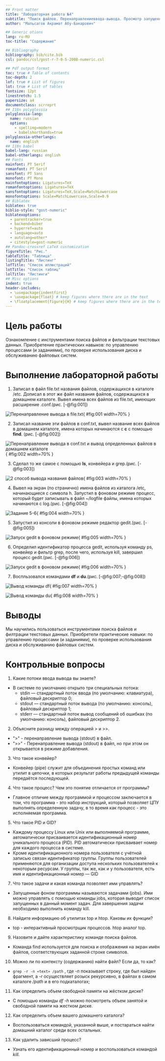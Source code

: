```yaml
---
## Front matter
title: "Лабораторная работа №4"
subtitle: "Поиск файлов. Перенаправлениеввода-вывода. Просмотр запущенных процессов"
author: "Мальсагов Акрамат Абу-Бакарович"

## Generic otions
lang: ru-RU
toc-title: "Содержание"

## Bibliography
bibliography: bib/cite.bib
csl: pandoc/csl/gost-r-7-0-5-2008-numeric.csl

## Pdf output format
toc: true # Table of contents
toc-depth: 2
lof: true # List of figures
lot: true # List of tables
fontsize: 12pt
linestretch: 1.5
papersize: a4
documentclass: scrreprt
## I18n polyglossia
polyglossia-lang:
  name: russian
  options:
	- spelling=modern
	- babelshorthands=true
polyglossia-otherlangs:
  name: english
## I18n babel
babel-lang: russian
babel-otherlangs: english
## Fonts
mainfont: PT Serif
romanfont: PT Serif
sansfont: PT Sans
monofont: PT Mono
mainfontoptions: Ligatures=TeX
romanfontoptions: Ligatures=TeX
sansfontoptions: Ligatures=TeX,Scale=MatchLowercase
monofontoptions: Scale=MatchLowercase,Scale=0.9
## Biblatex
biblatex: true
biblio-style: "gost-numeric"
biblatexoptions:
  - parentracker=true
  - backend=biber
  - hyperref=auto
  - language=auto
  - autolang=other*
  - citestyle=gost-numeric
## Pandoc-crossref LaTeX customization
figureTitle: "Рис."
tableTitle: "Таблица"
listingTitle: "Листинг"
lofTitle: "Список иллюстраций"
lotTitle: "Список таблиц"
lolTitle: "Листинги"
## Misc options
indent: true
header-includes:
  - \usepackage{indentfirst}
  - \usepackage{float} # keep figures where there are in the text
  - \floatplacement{figure}{H} # keep figures where there are in the text
---
```


# Цель работы

Ознакомление с инструментами поиска файлов и фильтрации текстовых данных. Приобретение практических навыков: по управлению процессами (и заданиями), по проверке использования диска и обслуживанию файловых систем.

# Выполнение лабораторной работы

1. Записал в файл file.txt названия файлов, содержащихся в каталоге /etc. Дописал в этот же файл названия файлов, содержащихся в домашнем каталоге. Вывел имена всех файлов из file.txt, имеющих расширение .conf.(рис. [-@fig:001])

![Перенаправление вывода в file.txt](image/1.png){ #fig:001 width=70% }

2. Записал название эти файлов в conf.txt, вывел название всех файлов в домашнем каталоге, имена которых начинаются с **c** с помощью **find**. (рис. [-@fig:002])

![Перенаправление вывода в conf.txt и вывод определенных файлов в домашнем каталоге](image/2.png){ #fig:002 width=70% }

3. Сделал то же самое с помощью **ls**, конвейера и grep.(рис. [-@fig:003])

![2 способ вывода названия файлов](image/3.png){ #fig:003 width=70% }

4. Вывел на экран (по странично) имена файлов из каталога /etc, начинающиеся с символа h. Запустил в фоновом режиме процесс, который будет записывать в файл ~/logfile файлы, имена которых начинаются с log.(рис. [-@fig:004])

![Задание 5-6](image/4.png){ #fig:004 width=70% }

5. Запустил из консоли в фоновом режиме редактор gedit.(рис. [-@fig:005])

![Запуск gedit в фоновом режиме](image/5.png){ #fig:005 width=70% }

6. Определил идентификатор процесса gedit, используя команду ps, конвейер и фильтр grep, после чего, используя kill, завершил процесс gedit.(рис. [-@fig:006])

![Запуск gedit в фоновом режиме](image/6.png){ #fig:006 width=70% }

7. Воспльзовался командами **df** и **du**.(рис. [-@fig:007;-@fig:008])

![Вывод команды df](image/7.png){ #fig:007 width=70% }

![Вывод команды du](image/8.png){ #fig:008 width=70% }

# Выводы

Мы научились пользоваться инструментами поиска файлов и филтрации текстовых данных. Приобретели практические навыки: по управлению процессами (и заданиями), по проверке использования диска и обслуживанию файловых систем.

# Контрольные вопросы


1. Какие потоки ввода вывода вы знаете?
- В системе по умолчанию открыто три специальных потока:
  - stdin — стандартный поток ввода (по умолчанию: клавиатура), файловый дескриптор
    0;
  - stdout — стандартный поток вывода (по умолчанию: консоль), файловый дескриптор
    1;
  - stderr — стандартный поток вывод сообщений об ошибках (по умолчанию: консоль),
    файловый дескриптор 2.
2. Объясните разницу между операцией > и >>.
- ">" - перенаправление вывода (stdout) в файл.
- ">>" - Перенаправление вывода (stdout) в файл, но при этом он открывается в режиме добавления.
3. Что такое конвейер?
- Конвейер (pipe) служит для объединения простых команд или утилит в цепочки, в которых результат работы предыдущей команды передаётся последующей.
4. Что такое процесс? Чем это понятие отличается от программы?
- Главное отличие между программой и процессом заключается в том, что программа - это набор инструкций, который позволяет ЦПУ выполнять определенную задачу, в то время как процесс - это исполняемая программа.  
5. Что такое PID и GID?
- Каждому процессу Linux или Unix или выполняемой программе, автоматически присваивается идентификационный номер уникального процесса (PID). PID автоматически присваивает номер для каждого процесса в системе.
- Кроме идентификационного номера пользователя с учётной записью связан идентификатор группы. Группы пользователей применяются для организации доступа нескольких пользователей к некоторым ресурсам. У группы, так же, как и у пользователя, есть имя и идентификационный номер — GID 
7. Что такое задачи и какая команда позволяет ими управлять?
- Запущенные фоном программы называются задачами (jobs). Ими можно управлять
с помощью команды jobs, которая выводит список запущенных в данный момент задач.
Для завершения задачи необходимо выполнить команду kill.
8. Найдите информацию об утилитах top и htop. Каковы их функции?
- top - интерактивный просмотрщик процессов. htop аналог top.
9. Назовите и дайте характеристику команде поиска файлов.
- Команда find используется для поиска и отображения на экран имён файлов, соответствующих заданной строке символов.
10. Можно ли по контексту (содержанию) найти файл? Если да, то как?

- ```grep -r -n «text» /path``` , где *-n* показывает строку, где был найден фрагмент, а *-r* осуществляет розыск рекурсивно, в файлах в самом каталоге */path* и в его подкаталогах;

11. Как определить объем свободной памяти на жёстком диске?
- С помощью команды *df -h* можно посмотреть объем занятой и свободной памяти на жестком диске.
12. Как определить объем вашего домашнего каталога?
- Воспользоваться командой, указанной выше, и постараться найти домашний каталог среди всех остальных.
13. Как удалить зависший процесс?
- Узнать его идентификационный номер и воспользоваться командой *kill*.